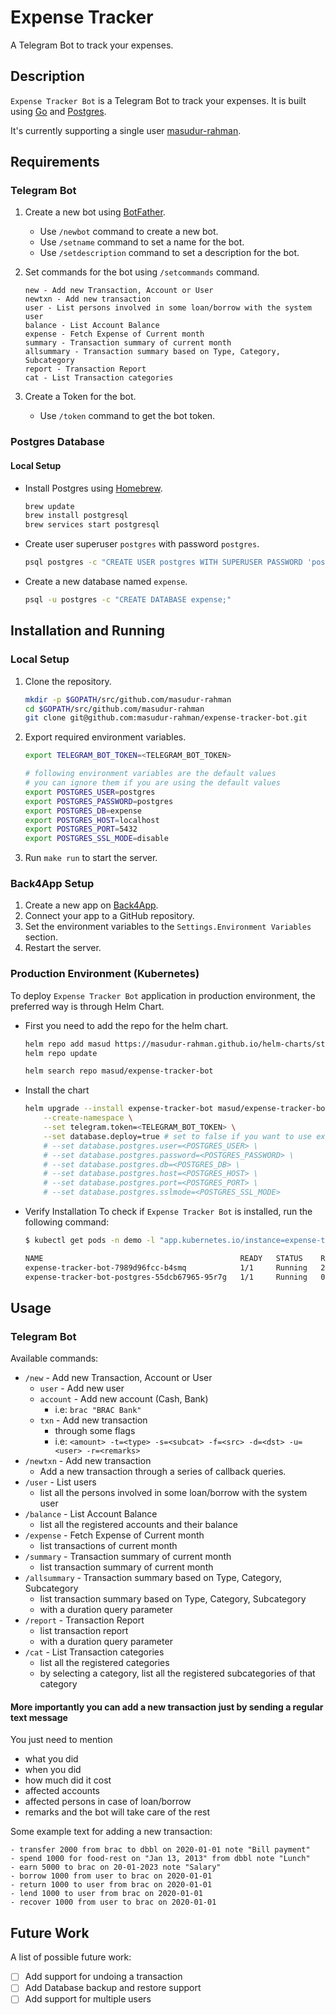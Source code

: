 # Expense Tracker

A Telegram Bot to track your expenses.

## Description

`Expense Tracker Bot` is a Telegram Bot to track your expenses. It is built using [Go](https://golang.org/) and [Postgres](https://www.postgresql.org/).

It's currently supporting a single user [masudur-rahman](https://t.me/masudur_rahman).


## Requirements

### Telegram Bot

1. Create a new bot using [BotFather](https://t.me/botfather).
   - Use `/newbot` command to create a new bot.
   - Use `/setname` command to set a name for the bot.
   - Use `/setdescription` command to set a description for the bot.

2. Set commands for the bot using `/setcommands` command.
    ```
    new - Add new Transaction, Account or User
    newtxn - Add new transaction
    user - List persons involved in some loan/borrow with the system user
    balance - List Account Balance
    expense - Fetch Expense of Current month
    summary - Transaction summary of current month
    allsummary - Transaction summary based on Type, Category, Subcategory
    report - Transaction Report
    cat - List Transaction categories
    ```
 
3. Create a Token for the bot.
    - Use `/token` command to get the bot token.

### Postgres Database

#### Local Setup

- Install Postgres using [Homebrew](https://brew.sh/).
   ```bash
   brew update
   brew install postgresql
   brew services start postgresql
   ```
- Create user superuser `postgres` with password `postgres`.
   ```bash
   psql postgres -c "CREATE USER postgres WITH SUPERUSER PASSWORD 'postgres';"
   ```
- Create a new database named `expense`.
   ```bash
   psql -u postgres -c "CREATE DATABASE expense;"
   ```

## Installation and Running

### Local Setup

1. Clone the repository.
    ```bash
    mkdir -p $GOPATH/src/github.com/masudur-rahman
    cd $GOPATH/src/github.com/masudur-rahman
    git clone git@github.com:masudur-rahman/expense-tracker-bot.git
    ```
2. Export required environment variables.
    ```bash
    export TELEGRAM_BOT_TOKEN=<TELEGRAM_BOT_TOKEN>
    
    # following environment variables are the default values
    # you can ignore them if you are using the default values
    export POSTGRES_USER=postgres
    export POSTGRES_PASSWORD=postgres
    export POSTGRES_DB=expense
    export POSTGRES_HOST=localhost
    export POSTGRES_PORT=5432
    export POSTGRES_SSL_MODE=disable
    ```
3. Run `make run` to start the server.

### Back4App Setup

1. Create a new app on [Back4App](https://www.back4app.com/).
2. Connect your app to a GitHub repository.
3. Set the environment variables to the `Settings.Environment Variables` section.
4. Restart the server.

### Production Environment (Kubernetes)

To deploy `Expense Tracker Bot` application in production environment, the preferred way is through Helm Chart.

- First you need to add the repo for the helm chart.
    ```bash
    helm repo add masud https://masudur-rahman.github.io/helm-charts/stable
    helm repo update
    
    helm search repo masud/expense-tracker-bot
    ```
- Install the chart
    ```bash
    helm upgrade --install expense-tracker-bot masud/expense-tracker-bot -n demo \
        --create-namespace \
        --set telegram.token=<TELEGRAM_BOT_TOKEN> \
        --set database.deploy=true # set to false if you want to use external database
        # --set database.postgres.user=<POSTGRES_USER> \
        # --set database.postgres.password=<POSTGRES_PASSWORD> \
        # --set database.postgres.db=<POSTGRES_DB> \
        # --set database.postgres.host=<POSTGRES_HOST> \
        # --set database.postgres.port=<POSTGRES_PORT> \ 
        # --set database.postgres.sslmode=<POSTGRES_SSL_MODE>
    ```

- Verify Installation
  To check if `Expense Tracker Bot` is installed, run the following command:
    ```bash
    $ kubectl get pods -n demo -l "app.kubernetes.io/instance=expense-tracker-bot"

    NAME                                            READY   STATUS    RESTARTS      AGE
    expense-tracker-bot-7989d96fcc-b4smq            1/1     Running   2 (30s ago)   31s
    expense-tracker-bot-postgres-55dcb67965-95r7g   1/1     Running   0             31s
    ```


## Usage

### Telegram Bot

Available commands:
- `/new` - Add new Transaction, Account or User
  - `user` - Add new user
  - `account` - Add new account (Cash, Bank)
    - i.e: `brac "BRAC Bank"`
  - `txn` - Add new transaction
    - through some flags
    - i.e: `<amount> -t=<type> -s=<subcat> -f=<src> -d=<dst> -u=<user> -r=<remarks>`
- `/newtxn` - Add new transaction
  - Add a new transaction through a series of callback queries.
- `/user` - List users
  - list all the persons involved in some loan/borrow with the system user
- `/balance` - List Account Balance
  - list all the registered accounts and their balance
- `/expense` - Fetch Expense of Current month
  - list transactions of current month
- `/summary` - Transaction summary of current month
  - list transaction summary of current month
- `/allsummary` - Transaction summary based on Type, Category, Subcategory
  - list transaction summary based on Type, Category, Subcategory
  - with a duration query parameter
- `/report` - Transaction Report
  - list transaction report
  - with a duration query parameter
- `/cat` - List Transaction categories
  - list all the registered categories
  - by selecting a category, list all the registered subcategories of that category

#### More importantly you can add a new transaction just by sending a regular text message
You just need to mention
- what you did
- when you did
- how much did it cost
- affected accounts
- affected persons in case of loan/borrow
- remarks
and the bot will take care of the rest

Some example text for adding a new transaction:
```
- transfer 2000 from brac to dbbl on 2020-01-01 note "Bill payment"
- spend 1000 for food-rest on "Jan 13, 2013" from dbbl note "Lunch"
- earn 5000 to brac on 20-01-2023 note "Salary"
- borrow 1000 from user to brac on 2020-01-01
- return 1000 to user from brac on 2020-01-01
- lend 1000 to user from brac on 2020-01-01
- recover 1000 from user to brac on 2020-01-01
```


## Future Work

A list of possible future work:
- [ ] Add support for undoing a transaction
- [ ] Add Database backup and restore support
- [ ] Add support for multiple users

